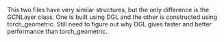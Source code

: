 This two files have very similar structures, but the only difference is the GCNLayer class. One is built using DGL and the other is constructed using torch_geometric. Still need to figure out why DGL gives faster and better performance than torch_geometric. 
